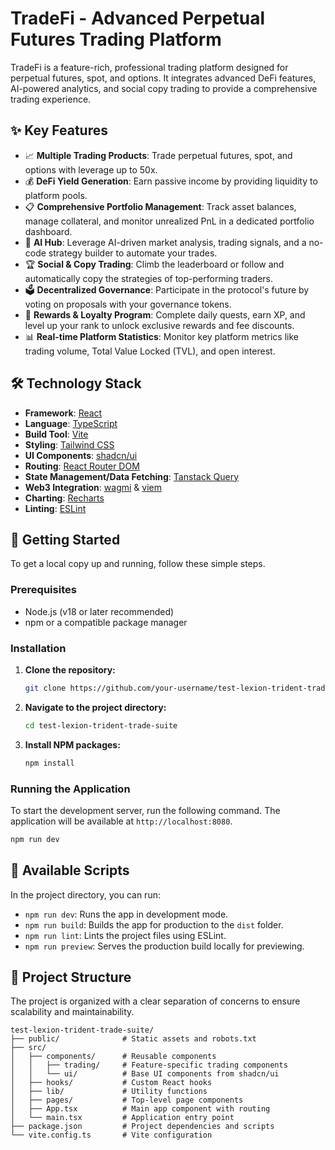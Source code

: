 # TradeFi - Advanced Perpetual Futures Trading Platform

TradeFi is a feature-rich, professional trading platform designed for perpetual futures, spot, and options. It integrates advanced DeFi features, AI-powered analytics, and social copy trading to provide a comprehensive trading experience.

## ✨ Key Features

*   📈 **Multiple Trading Products**: Trade perpetual futures, spot, and options with leverage up to 50x.
*   💰 **DeFi Yield Generation**: Earn passive income by providing liquidity to platform pools.
*   📋 **Comprehensive Portfolio Management**: Track asset balances, manage collateral, and monitor unrealized PnL in a dedicated portfolio dashboard.
*   🤖 **AI Hub**: Leverage AI-driven market analysis, trading signals, and a no-code strategy builder to automate your trades.
*   🏆 **Social & Copy Trading**: Climb the leaderboard or follow and automatically copy the strategies of top-performing traders.
*   🗳️ **Decentralized Governance**: Participate in the protocol's future by voting on proposals with your governance tokens.
*   🎁 **Rewards & Loyalty Program**: Complete daily quests, earn XP, and level up your rank to unlock exclusive rewards and fee discounts.
*   📊 **Real-time Platform Statistics**: Monitor key platform metrics like trading volume, Total Value Locked (TVL), and open interest.

## 🛠️ Technology Stack

*   **Framework**: [React](https://reactjs.org/)
*   **Language**: [TypeScript](https://www.typescriptlang.org/)
*   **Build Tool**: [Vite](https://vitejs.dev/)
*   **Styling**: [Tailwind CSS](https://tailwindcss.com/)
*   **UI Components**: [shadcn/ui](https://ui.shadcn.com/)
*   **Routing**: [React Router DOM](https://reactrouter.com/)
*   **State Management/Data Fetching**: [Tanstack Query](https://tanstack.com/query/)
*   **Web3 Integration**: [wagmi](https://wagmi.sh/) & [viem](https://viem.sh/)
*   **Charting**: [Recharts](https://recharts.org/)
*   **Linting**: [ESLint](https://eslint.org/)

## 🚀 Getting Started

To get a local copy up and running, follow these simple steps.

### Prerequisites

*   Node.js (v18 or later recommended)
*   npm or a compatible package manager

### Installation

1.  **Clone the repository:**
    ```sh
    git clone https://github.com/your-username/test-lexion-trident-trade-suite.git
    ```
2.  **Navigate to the project directory:**
    ```sh
    cd test-lexion-trident-trade-suite
    ```
3.  **Install NPM packages:**
    ```sh
    npm install
    ```

### Running the Application

To start the development server, run the following command. The application will be available at `http://localhost:8080`.

```sh
npm run dev
```

## 📜 Available Scripts

In the project directory, you can run:

*   `npm run dev`: Runs the app in development mode.
*   `npm run build`: Builds the app for production to the `dist` folder.
*   `npm run lint`: Lints the project files using ESLint.
*   `npm run preview`: Serves the production build locally for previewing.

## 📂 Project Structure

The project is organized with a clear separation of concerns to ensure scalability and maintainability.

```
test-lexion-trident-trade-suite/
├── public/              # Static assets and robots.txt
├── src/
│   ├── components/      # Reusable components
│   │   ├── trading/     # Feature-specific trading components
│   │   └── ui/          # Base UI components from shadcn/ui
│   ├── hooks/           # Custom React hooks
│   ├── lib/             # Utility functions
│   ├── pages/           # Top-level page components
│   ├── App.tsx          # Main app component with routing
│   └── main.tsx         # Application entry point
├── package.json         # Project dependencies and scripts
└── vite.config.ts       # Vite configuration
```
